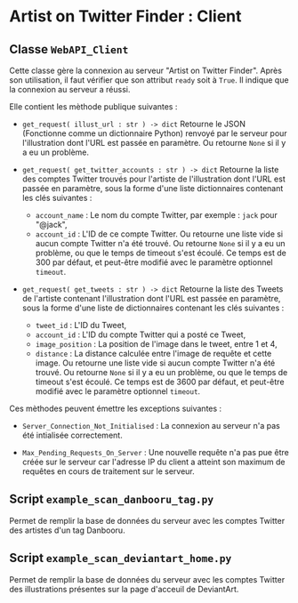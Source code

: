 # Artist on Twitter Finder : Client

## Classe `WebAPI_Client`

Cette classe gère la connexion au serveur "Artist on Twitter Finder".
Après son utilisation, il faut vérifier que son attribut `ready` soit à `True`. Il indique que la connexion au serveur a réussi.

Elle contient les mèthode publique suivantes :

* `get_request( illust_url : str ) -> dict`
  Retourne le JSON (Fonctionne comme un dictionnaire Python) renvoyé par le serveur pour l'illustration dont l'URL est passée en paramètre.
  Ou retourne `None` si il y a eu un problème.

* `get_request( get_twitter_accounts : str ) -> dict`
  Retourne la liste des comptes Twitter trouvés pour l'artiste de l'illustration dont l'URL est passée en paramètre, sous la forme d'une liste dictionnaires contenant les clés suivantes :
  - `account_name` : Le nom du compte Twitter, par exemple : `jack` pour "@jack",
  - `account_id` : L'ID de ce compte Twitter.
  Ou retourne une liste vide si aucun compte Twitter n'a été trouvé.
  Ou retourne `None` si il y a eu un problème, ou que le temps de timeout s'est écoulé. Ce temps est de 300 par défaut, et peut-être modifié avec le paramètre optionnel `timeout`.

* `get_request( get_tweets : str ) -> dict`
  Retourne la liste des Tweets de l'artiste contenant l'illustration dont l'URL est passée en paramètre, sous la forme d'une liste de dictionnaires contenant les clés suivantes :
  - `tweet_id` : L'ID du Tweet,
  - `account_id` : L'ID du compte Twitter qui a posté ce Tweet,
  - `image_position` : La position de l'image dans le tweet, entre 1 et 4,
  - `distance` : La distance calculée entre l'image de requête et cette image.
  Ou retourne une liste vide si aucun compte Twitter n'a été trouvé.
  Ou retourne `None` si il y a eu un problème, ou que le temps de timeout s'est écoulé. Ce temps est de 3600 par défaut, et peut-être modifié avec le paramètre optionnel `timeout`.


Ces mèthodes peuvent émettre les exceptions suivantes :

* `Server_Connection_Not_Initialised` : La connexion au serveur n'a pas été intialisée correctement.

* `Max_Pending_Requests_On_Server` : Une nouvelle requête n'a pas pue être créée sur le serveur car l'adresse IP du client a atteint son maximum de requêtes en cours de traitement sur le serveur.


## Script `example_scan_danbooru_tag.py`

Permet de remplir la base de données du serveur avec les comptes Twitter des artistes d'un tag Danbooru.


## Script `example_scan_deviantart_home.py`

Permet de remplir la base de données du serveur avec les comptes Twitter des illustrations présentes sur la page d'acceuil de DeviantArt.

